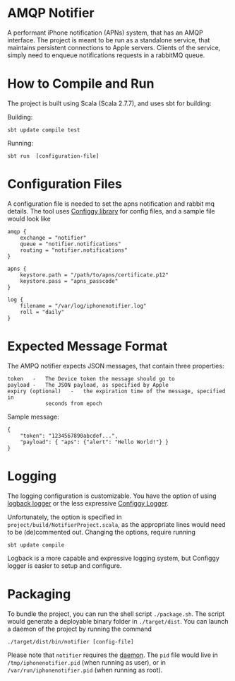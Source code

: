 AMQP Notifier
========================

A performant iPhone notification (APNs) system, that has an AMQP interface.
The project is meant to be run as a standalone service, that maintains
persistent connections to Apple servers.  Clients of the service, simply need
to enqueue notifications requests in a rabbitMQ queue.

How to Compile and Run
=========================

The project is built using Scala (Scala 2.7.7), and uses sbt for building:

Building:

    sbt update compile test

Running:

    sbt run  [configuration-file]

Configuration Files
=======================

A configuration file is needed to set the apns notification and rabbit mq
details.  The tool uses [Configgy library](http://www.lag.net/configgy/) for
config files, and a sample file would look like

    amqp {
        exchange = "notifier"
        queue = "notifier.notifications"
        routing = "notifier.notifications"
    }

    apns {
        keystore.path = "/path/to/apns/certificate.p12"
        keystore.pass = "apns_passcode"
    }

    log {
        filename = "/var/log/iphonenotifier.log"
        roll = "daily"
    }

Expected Message Format
=========================

The AMPQ notifier expects JSON messages, that contain three properties:

    token   -   The Device token the message should go to
    payload -   The JSON payload, as specified by Apple
    expiry (optional)   -   the expiration time of the message, specified in
                seconds from epoch

Sample message:

    {
        "token": "1234567890abcdef...",
        "payload": { "aps": {"alert": "Hello World!"} }
    }

Logging
=======================

The logging configuration is customizable.  You have the option of using
[logback logger](http://logback.qos.ch/) or the less expressive [Configgy
Logger](http://www.lag.net/configgy/).

Unfortunately, the option is specified in
`project/build/NotifierProject.scala`, as the appropriate lines would need to
be (de)commented out.  Changing the options, require running

    sbt update compile

Logback is a more capable and expressive logging system, but Configgy logger
is easier to setup and configure.

Packaging
=======================

To bundle the project, you can run the shell script `./package.sh`.  The
script would generate a deployable binary folder in `./target/dist`.  You can
launch a daemon of the project by running the command

    ./target/dist/bin/notifier [config-file]

Please note that `notifier` requires the [daemon](http://libslack.org/daemon/).  The `pid` file
would live in `/tmp/iphonenotifier.pid` (when running as user), or in
`/var/run/iphonenotifier.pid` (when running as root).
